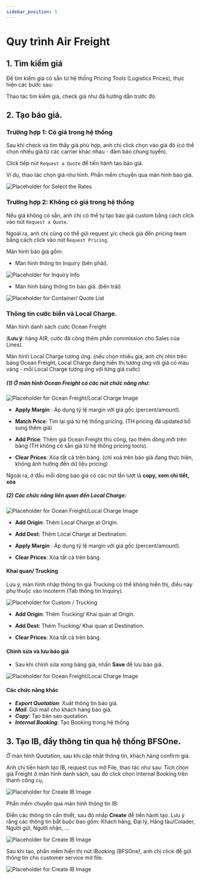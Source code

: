 ```yaml
---
sidebar_position: 5
---
```


# Quy trình Air Freight

## 1. Tìm kiếm giá

Để tìm kiếm giá có sẵn từ hệ thống Pricing Tools (Logistics Prices), thực hiện các bước sau:

Thao tác tìm kiếm giá, check giá như đã hướng dẫn trước đó.

## 2. Tạo báo giá.

### Trường hợp 1: Có giá trong hệ thống
Sau khi check và tìm thấy giá phù hợp, anh chị click chọn vào giá đó
(có thể chọn nhiều giá từ các carrier khác nhau - đảm bảo chung tuyến).

Click tiếp nút `Request a Quote` để tiến hành tạo báo giá.

Ví dụ, thao tác chọn giá như hình. Phần mềm chuyển qua màn hình báo giá.

![Placeholder for Select the Rates](./img/sales_request_quote.gif)

### Trường hợp 2: Không có giá trong hệ thống

Nếu giá không có sẵn, anh chị có thể tự tạo báo giá custom bằng cách click vào nút `Request a Quote`.

Ngoài ra, anh chị cũng có thể gửi request y/c check giá đến pricing team bằng cách click vào nút `Request Pricing`.

Màn hình báo giá gồm:

- Màn hình thông tin Inquiry (bên phải).

![Placeholder for Inquiry Info](./img/air_inquiry_info.png)

- Màn hình bảng thông tin báo giá. (bên trái)

![Placeholder for Container/ Quote List](./img/air_quote_list.png)

### Thông tin cước biển và Local Charge.

Màn hình danh sách cước Ocean Freight

(__Lưu ý__: hàng AIR, cước đã cộng thêm phần commission cho Sales của Lines).

 Màn hình Local Charge tương ứng.
 (nếu chọn nhiều giá, anh chị nhìn trên bảng Ocean Freight, Local Charge đang hiển thị tương ứng với giá có màu vàng - mỗi Local Charge tương ứng với từng giá cước)

##### (1) Ở màn hình Ocean Freight có các nút chức năng như:

![Placeholder for Ocean Freight/Local Charge Image](./img/air_ocean_freight_quote.png)

- **Apply Margin** : Áp dụng tỷ lệ margin với giá gốc (percent/amount).

- **Match Price**: Tìm lại giá từ hệ thống pricing. (TH pricing đã updated bổ sung thêm giá)

- **Add Price**: Thêm giá Ocean Freight thủ công, tạo thêm dòng mới trên bảng (TH không có sẵn giá từ hệ thống pricing tools).

- **Clear Prices**: Xóa tất cả trên bảng. (chỉ xoá trên báo giá đang thực hiện, không ảnh hưởng đến dữ liệu pricing)

Ngoài ra, ở đầu mỗi dòng báo giá có các nút lần lượt là **copy, xem chi tiết, xóa**

##### (2) Các chức năng liên quan đến Local Charge:

![Placeholder for Ocean Freight/Local Charge Image](./img/air_local_charge_quote.png)

- **Add Origin**: Thêm Local Charge at Origin.

- **Add Dest**: Thêm Local Charge at Destination.

- **Apply Margin** : Áp dụng tỷ lệ margin với giá gốc (percent/amount).

- **Clear Prices**: Xóa tất cả trên bảng.

#### Khai quan/ Trucking

Lưu ý, màn hình nhập thông tin giá Trucking có thể không hiển thị, điều này phụ thuộc vào incoterm (Tab thông tin Inquiry).

![Placeholder for Custom / Trucking](./img/air_custom_trucking_quote.png)

- **Add Origin**: Thêm Trucking/ Khai quan at Origin.

- **Add Dest**: Thêm Trucking/ Khai quan at Destination.

- **Clear Prices**: Xóa tất cả trên bảng.

#### Chỉnh sửa và lưu báo giá

- Sau khi chỉnh sửa xong bảng giá, nhấn **Save** để lưu báo giá.

![Placeholder for Ocean Freight/Local Charge Image](./img/air_quote_func.png)

#### Các chức năng khác

- ***Export Quotation***: Xuất thông tin báo giá.
- ***Mail***: Gửi mail cho khách hàng báo giá.
- ***Copy***: Tạo bản sao quotation.
- ***Internal Booking***: Tạo Booking trong hệ thống

## 3. Tạo IB, đẩy thông tin qua hệ thống BFSOne.

Ở màn hình Quotation, sau khi cập nhật thông tin, khách hàng confirm giá.

Anh chị tiến hành tạo IB, request cus mở File, thao tác như sau:
Tích chọn giá Freight ở màn hình danh sách, sau đó click chọn Internal Booking trên thanh công cụ,

![Placeholder for Create IB Image](../img/sales/createIB.gif)

Phần mềm chuyển qua màn hình thông tin IB:

Điền các thông tin cần thiết, sau đó nhấp **Create** để tiến hành tạo. Lưu ý rằng các thông tin bắt buộc bao gồm: Khách hàng, Đại lý, Hãng tàu/Colader, Người gửi, Người nhận, ...

![Placeholder for Create IB Image](./img/air_ib_info.png)

Sau khi tạo, phần mềm hiển thị nút IBooking (BFSOne),
anh chị click để gửi thông tin cho customer service mở file.

![Placeholder for Create IB Image](../img/sales/push_to_bfsone.png)










